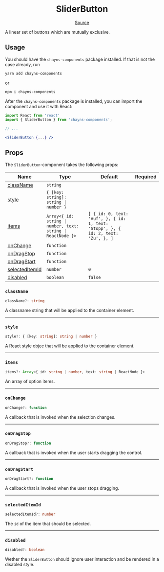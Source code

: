 <h1 align="center">SliderButton</h1>

<p align="center">
    <a href="src/react-chayns-sliderbutton/component/SliderButton.jsx">Source</a>
</p>

A linear set of buttons which are mutually exclusive.

## Usage

You should have the `chayns-components` package installed. If that is not the
case already, run

```bash
yarn add chayns-components
```

or

```bash
npm i chayns-components
```

After the `chayns-components` package is installed, you can import the component
and use it with React:

```jsx
import React from 'react'
import { SliderButton } from 'chayns-components';

// ...

<SliderButton {...} />
```

## Props

The `SliderButton`-component takes the following props:

| Name                              | Type                                                         | Default                                                                           | Required |
| --------------------------------- | ------------------------------------------------------------ | --------------------------------------------------------------------------------- | :------: |
| [className](#classname)           | `string`                                                     |                                                                                   |          |
| [style](#style)                   | `{ [key: string]: string \| number }`                        |                                                                                   |          |
| [items](#items)                   | `Array<{ id: string \| number, text: string \| ReactNode }>` | `[ { id: 0, text: 'Auf', }, { id: 1, text: 'Stopp', }, { id: 2, text: 'Zu', }, ]` |          |
| [onChange](#onchange)             | `function`                                                   |                                                                                   |          |
| [onDragStop](#ondragstop)         | `function`                                                   |                                                                                   |          |
| [onDragStart](#ondragstart)       | `function`                                                   |                                                                                   |          |
| [selectedItemId](#selecteditemid) | `number`                                                     | `0`                                                                               |          |
| [disabled](#disabled)             | `boolean`                                                    | `false`                                                                           |          |

### `className`

```ts
className?: string
```

A classname string that will be applied to the container element.

---

### `style`

```ts
style?: { [key: string]: string | number }
```

A React style objec that will be applied to the container element.

---

### `items`

```ts
items?: Array<{ id: string | number, text: string | ReactNode }>
```

An array of option items.

---

### `onChange`

```ts
onChange?: function
```

A callback that is invoked when the selection changes.

---

### `onDragStop`

```ts
onDragStop?: function
```

A callback that is invoked when the user starts dragging the control.

---

### `onDragStart`

```ts
onDragStart?: function
```

A callback that is invoked when the user stops dragging.

---

### `selectedItemId`

```ts
selectedItemId?: number
```

The `id` of the item that should be selected.

---

### `disabled`

```ts
disabled?: boolean
```

Wether the `SliderButton` should ignore user interaction and be rendered in a
disabled style.
